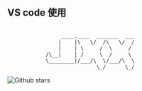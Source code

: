 ## VS code 使用
```

                 ____.____  _______  ___
                |    |\   \/  /\   \/  /
                |    | \     /  \     / 
            /\__|    | /     \  /     \ 
            \________|/___/\  \/___/\  \
                            \_/      \_/

```
![Github stars](https://img.shields.io/github/stars/JXXPulse/VS_Code.svg)
